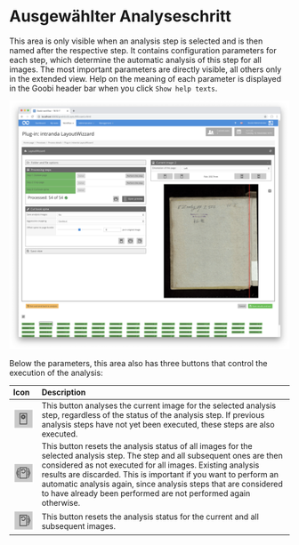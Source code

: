 # Ausgewählter Analyseschritt

This area is only visible when an analysis step is selected and is then named after the respective step. It contains configuration parameters for each step, which determine the automatic analysis of this step for all images. The most important parameters are directly visible, all others only in the extended view. Help on the meaning of each parameter is displayed in the Goobi header bar when you click `Show help texts`.

![Selected analysis step with settings](../../../../.gitbook/assets/intranda_step_crop_08.png)

Below the parameters, this area also has three buttons that control the execution of the analysis:

| Icon | Description |
| :--- | :--- |
| ![](../../../../.gitbook/assets/intranda_step_crop_34.png) | This button analyses the current image for the selected analysis step, regardless of the status of the analysis step. If previous analysis steps have not yet been executed, these steps are also executed. |
| ![](../../../../.gitbook/assets/intranda_step_crop_35.png) | This button resets the analysis status of all images for the selected analysis step. The step and all subsequent ones are then considered as not executed for all images. Existing analysis results are discarded. This is important if you want to perform an automatic analysis again, since analysis steps that are considered to have already been performed are not performed again otherwise. |
| ![](../../../../.gitbook/assets/intranda_step_crop_36.png) | This button resets the analysis status for the current and all subsequent images. |

